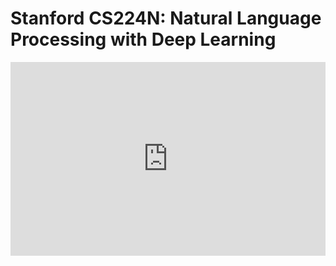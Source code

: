 # Stanford CS224N: Natural Language Processing with Deep Learning

<iframe width="100%" height="310px" src="https://www.youtube.com/embed/videoseries?list=PLoROMvodv4rOSH4v6133s9LFPRHjEmbmJ" title="YouTube video player" frameborder="0" allow="accelerometer; autoplay; clipboard-write; encrypted-media; gyroscope; picture-in-picture" allowfullscreen></iframe>
